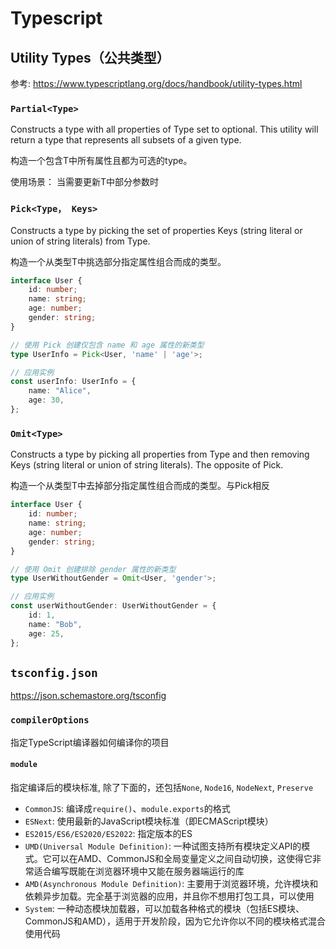 # Typescript

## Utility Types（公共类型）

参考: https://www.typescriptlang.org/docs/handbook/utility-types.html

### `Partial<Type>`

Constructs a type with all properties of Type set to optional. This utility will return a type that represents all subsets of a given type.

构造一个包含T中所有属性且都为可选的type。

使用场景： 当需要更新T中部分参数时

### `Pick<Type， Keys>`

Constructs a type by picking the set of properties Keys (string literal or union of string literals) from Type.

构造一个从类型T中挑选部分指定属性组合而成的类型。

```typescript
interface User {
    id: number;
    name: string;
    age: number;
    gender: string;
}

// 使用 Pick 创建仅包含 name 和 age 属性的新类型
type UserInfo = Pick<User, 'name' | 'age'>;

// 应用实例
const userInfo: UserInfo = {
    name: "Alice",
    age: 30,
};
```

### `Omit<Type>`

Constructs a type by picking all properties from Type and then removing Keys (string literal or union of string literals). The opposite of Pick.

构造一个从类型T中去掉部分指定属性组合而成的类型。与Pick相反

```typescript
interface User {
    id: number;
    name: string;
    age: number;
    gender: string;
}

// 使用 Omit 创建排除 gender 属性的新类型
type UserWithoutGender = Omit<User, 'gender'>;

// 应用实例
const userWithoutGender: UserWithoutGender = {
    id: 1,
    name: "Bob",
    age: 25,
};
```

## `tsconfig.json`
https://json.schemastore.org/tsconfig

### `compilerOptions`
指定TypeScript编译器如何编译你的项目

#### `module`
指定编译后的模块标准, 除了下面的，还包括`None`, `Node16`, `NodeNext`, `Preserve`

- `CommonJS`: 编译成`require()`、`module.exports`的格式
- `ESNext`: 使用最新的JavaScript模块标准（即ECMAScript模块）
- `ES2015/ES6/ES2020/ES2022`: 指定版本的ES
- `UMD(Universal Module Definition)`: 一种试图支持所有模块定义API的模式。它可以在AMD、CommonJS和全局变量定义之间自动切换，这使得它非常适合编写既能在浏览器环境中又能在服务器端运行的库
- `AMD(Asynchronous Module Definition)`: 主要用于浏览器环境，允许模块和依赖异步加载。完全基于浏览器的应用，并且你不想用打包工具，可以使用
- `System`: 一种动态模块加载器，可以加载各种格式的模块（包括ES模块、CommonJS和AMD），适用于开发阶段，因为它允许你以不同的模块格式混合使用代码